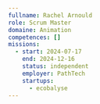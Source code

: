 ```yaml
---
fullname: Rachel Arnould
role: Scrum Master
domaine: Animation
competences: []
missions:
  - start: 2024-07-17
    end: 2024-12-16
    status: independent
    employer: PathTech
    startups:
      - ecobalyse
---
```

